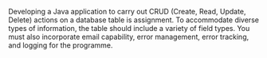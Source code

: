 Developing a Java application to carry out CRUD (Create, Read, Update, Delete) actions on a database table is  assignment. To 
accommodate diverse types of information, the table should include a variety of field types. You must also incorporate email capability, error 
management, error tracking, and logging for the programme.
